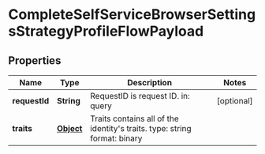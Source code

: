 

# CompleteSelfServiceBrowserSettingsStrategyProfileFlowPayload

## Properties

Name | Type | Description | Notes
------------ | ------------- | ------------- | -------------
**requestId** | **String** | RequestID is request ID.  in: query |  [optional]
**traits** | [**Object**](.md) | Traits contains all of the identity&#39;s traits.  type: string format: binary | 



